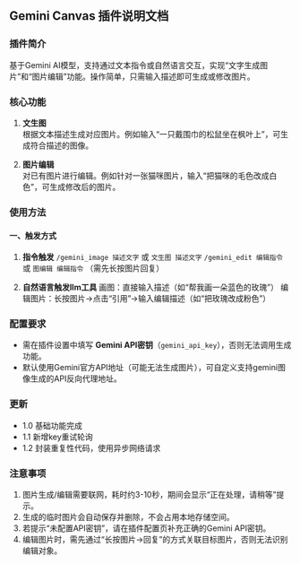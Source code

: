 ## Gemini Canvas 插件说明文档


### 插件简介
基于Gemini AI模型，支持通过文本指令或自然语言交互，实现“文字生成图片”和“图片编辑”功能。操作简单，只需输入描述即可生成或修改图片。


### 核心功能
1. **文生图**  
   根据文本描述生成对应图片。例如输入“一只戴围巾的松鼠坐在枫叶上”，可生成符合描述的图像。

2. **图片编辑**  
   对已有图片进行编辑。例如针对一张猫咪图片，输入“把猫咪的毛色改成白色”，可生成修改后的图片。


### 使用方法
#### 一、触发方式
 1. **指令触发** 
`/gemini_image 描述文字` 或 `文生图 描述文字`
`/gemini_edit 编辑指令` 或 `图编辑 编辑指令` （需先长按图片回复）

 1. **自然语言触发llm工具** 
画图：直接输入描述（如“帮我画一朵蓝色的玫瑰”）
编辑图片：长按图片→点击“引用”→输入编辑描述（如“把玫瑰改成粉色”）



### 配置要求
- 需在插件设置中填写 **Gemini API密钥**（`gemini_api_key`），否则无法调用生成功能。
- 默认使用Gemini官方API地址（可能无法生成图片），可自定义支持gemini图像生成的API反向代理地址。

### 更新
- 1.0 基础功能完成
- 1.1 新增key重试轮询
- 1.2 封装重复性代码，使用异步网络请求
### 注意事项
1. 图片生成/编辑需要联网，耗时约3-10秒，期间会显示“正在处理，请稍等”提示。
2. 生成的临时图片会自动保存并删除，不会占用本地存储空间。
3. 若提示“未配置API密钥”，请在插件配置页补充正确的Gemini API密钥。
4. 编辑图片时，需先通过“长按图片→回复”的方式关联目标图片，否则无法识别编辑对象。
